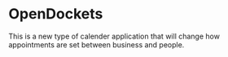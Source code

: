 # OpenDockets
This is a new type of calender application that will change how appointments are set between business and people.
